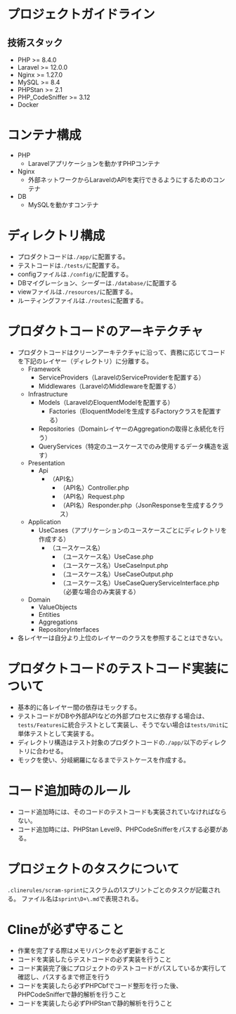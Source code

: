 # プロジェクトガイドライン

## 技術スタック
- PHP >= 8.4.0
- Laravel >= 12.0.0
- Nginx >= 1.27.0
- MySQL >= 8.4
- PHPStan >= 2.1
- PHP_CodeSniffer >= 3.12
- Docker

# コンテナ構成
- PHP
  - Laravelアプリケーションを動かすPHPコンテナ
- Nginx
  - 外部ネットワークからLaravelのAPIを実行できるようにするためのコンテナ
- DB
  - MySQLを動かすコンテナ

# ディレクトリ構成
- プロダクトコードは`./app/`に配置する。
- テストコードは`./tests/`に配置する。
- configファイルは`./config/`に配置する。
- DBマイグレーション、シーダーは`./database/`に配置する
- viewファイルは`./resources/`に配置する。
- ルーティングファイルは`./routes`に配置する。

# プロダクトコードのアーキテクチャ
- プロダクトコードはクリーンアーキテクチャに沿って、責務に応じてコードを下記のレイヤー（ディレクトリ）に分離する。
  - Framework
    - ServiceProviders（LaravelのServiceProviderを配置する）
    - Middlewares（LaravelのMiddlewareを配置する）
  - Infrastructure
    - Models（LaravelのEloquentModelを配置する）
      - Factories（EloquentModelを生成するFactoryクラスを配置する）
    - Repositories（DomainレイヤーのAggregationの取得と永続化を行う）
    - QueryServices（特定のユースケースでのみ使用するデータ構造を返す）
  - Presentation
    - Api
      - （API名）
        - （API名）Controller.php
        - （API名）Request.php
        - （API名）Responder.php（JsonResponseを生成するクラス）
  - Application
    - UseCases（アプリケーションのユースケースごとにディレクトリを作成する）
      - （ユースケース名）
        - （ユースケース名）UseCase.php
        - （ユースケース名）UseCaseInput.php
        - （ユースケース名）UseCaseOutput.php
        - （ユースケース名）UseCaseQueryServiceInterface.php（必要な場合のみ実装する）
  - Domain
    - ValueObjects
    - Entities
    - Aggregations
    - RepositoryInterfaces
- 各レイヤーは自分より上位のレイヤーのクラスを参照することはできない。

# プロダクトコードのテストコード実装について
- 基本的に各レイヤー間の依存はモックする。
- テストコードがDBや外部APIなどの外部プロセスに依存する場合は、`tests/Features`に統合テストとして実装し、そうでない場合は`tests/Unit`に単体テストとして実装する。
- ディレクトリ構造はテスト対象のプロダクトコードの`./app/`以下のディレクトリに合わせる。
- モックを使い、分岐網羅になるまでテストケースを作成する。

# コード追加時のルール
- コード追加時には、そのコードのテストコードも実装されていなければならない。
- コード追加時には、PHPStan Level9、PHPCodeSnifferをパスする必要がある。

# プロジェクトのタスクについて
`.clinerules/scram-sprint`にスクラムの1スプリントごとのタスクが記載される。
ファイル名は`sprint\D+\.md`で表現される。

# Clineが必ず守ること
- 作業を完了する際はメモリバンクを必ず更新すること
- コードを実装したらテストコードの必ず実装を行うこと
- コード実装完了後にプロジェクトのテストコードがパスしているか実行して確認し、パスするまで修正を行う
- コードを実装したら必ずPHPCbfでコード整形を行った後、PHPCodeSnifferで静的解析を行うこと
- コードを実装したら必ずPHPStanで静的解析を行うこと